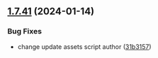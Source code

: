 ## [1.7.41](https://github.com/ExpediaGroup/spec-transformer/compare/v1.7.40...v1.7.41) (2024-01-14)


### Bug Fixes

* change update assets script author ([31b3157](https://github.com/ExpediaGroup/spec-transformer/commit/31b3157212e3ed31d610ce46d3a390be19b00067))

